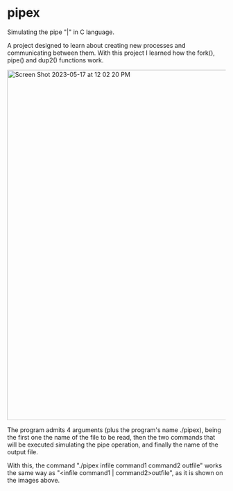 # pipex
Simulating the pipe "|" in C language.

A project designed to learn about creating new processes and communicating between them. With this project I learned how the fork(), pipe() and dup2() functions work.

<img width="808" alt="Screen Shot 2023-05-17 at 12 02 20 PM" src="https://github.com/javiburn/pipex/assets/72255876/72629482-c255-422e-95c9-dd6b5cd526d4">

The program admits 4 arguments (plus the program's name ./pipex), being the first one the name of the file to be read, then the two commands that will be executed simulating the pipe operation, and finally the name of the output file.

With this, the command "./pipex infile command1 command2 outfile" works the same way as "<infile command1 | command2>outfile", as it is shown on the images above.
